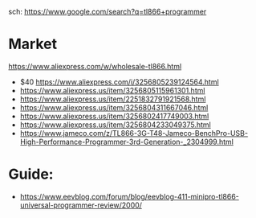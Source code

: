 sch: https://www.google.com/search?q=tl866+programmer

# Market
https://www.aliexpress.com/w/wholesale-tl866.html
- $40 https://www.aliexpress.com/i/3256805239124564.html
- https://www.aliexpress.us/item/3256805115961301.html
- https://www.aliexpress.us/item/2251832791921568.html
- https://www.aliexpress.us/item/3256804311667046.html
- https://www.aliexpress.us/item/3256802417749003.html
- https://www.aliexpress.us/item/3256804233049375.html
- https://www.jameco.com/z/TL866-3G-T48-Jameco-BenchPro-USB-High-Performance-Programmer-3rd-Generation-_2304999.html

# Guide:
- https://www.eevblog.com/forum/blog/eevblog-411-minipro-tl866-universal-programmer-review/2000/
